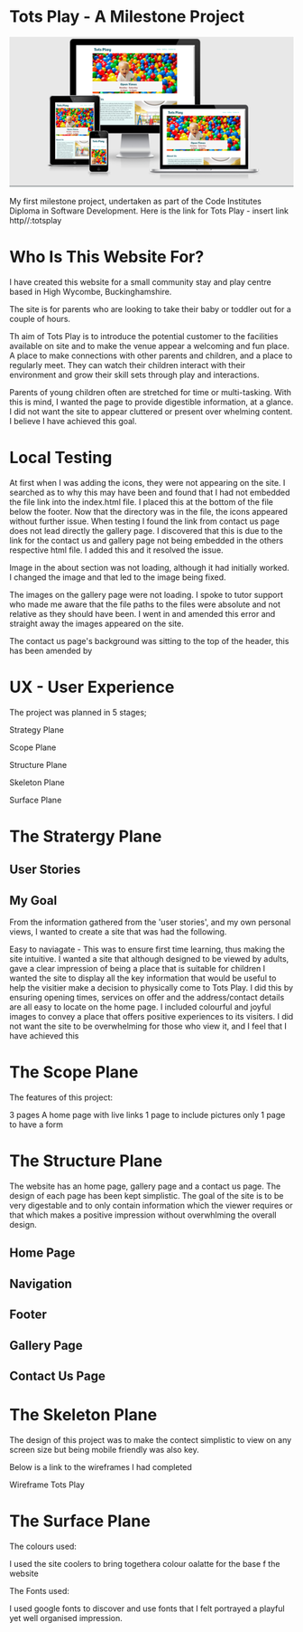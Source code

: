 # Tots Play - A Milestone Project

<img src="assets/images/responsive.png" alt="Am I Responsive">
<position: center;>

My first milestone project, undertaken as part of the Code Institutes Diploma in Software Development. 
Here is the link for Tots Play - insert link http//:totsplay 


# Who Is This Website For?

I have created this website for a small community stay and play centre based in High Wycombe, Buckinghamshire. 

The site is for parents who are looking to take their baby or toddler out for a couple of hours. 

Th aim of Tots Play is to introduce the potential customer to the facilities available on site and to make the venue appear a welcoming and fun place. 
A place to make connections with other parents and children, and a place to regularly meet.
They can watch their children interact with their environment and grow their skill sets through play and interactions. 

Parents of young children often are stretched for time or multi-tasking. With this is mind, I wanted the page to provide digestible information, at a glance. 
I did not want the site to appear cluttered or present over whelming content. I believe I have achieved this goal. 





# Local Testing
At first when I was adding the icons, they were not appearing on the site. I searched as to why this may have been and found that I had not embedded the file link into the index.html file. I placed this at the bottom of the file below the footer. Now that the directory was in the file, the icons appeared without further issue. 
When testing I found the link from contact us page does not lead directly the gallery page. I discovered that this is due to the link for the contact us and gallery page not being embedded in the others respective html file. I added this and it resolved the issue. 

Image in the about section was not loading, although it had initially worked. I changed the image and that led to the image being fixed. 

The images on the gallery page were not loading. I spoke to tutor support who made me aware that the file paths to the files were absolute and not relative as they should have been. I went in and amended this error and straight away the images appeared on the site. 

The contact us page's background was sitting to the top of the header, this has been amended by 



# UX - User Experience 



The project was planned in 5 stages; 

Strategy Plane 

Scope Plane 

Structure Plane

Skeleton Plane

Surface Plane 



# The Stratergy Plane 

## User Stories





## My Goal

From the information gathered from the 'user stories', and my own personal views, I wanted to create a site that was had the following. 

Easy to naviagate - This was to ensure first time learning, thus making the site intuitive.
I wanted a site that although designed to be viewed by adults, gave a clear impression of being a place that is suitable for children
I wanted the site to display all the key information that would be useful to help the visitier make a decision to physically come to Tots Play. 
I did this by ensuring opening times, services on offer and the address/contact details are all easy to locate on the home page. 
I included colourful and joyful images to convey a place that offers positive experiences to its visiters. 
I did not want the site to be overwhelming for those who view it, and I feel that I have achieved this




# The Scope Plane

The features of this project:

3 pages
A home page with live links
1 page to include pictures only 
1 page to have a form 



# The Structure Plane 

The website has an home page, gallery page and a contact us page. The design of each page has been kept simplistic. 
The goal of the site is to be very digestable and to only contain information which the viewer requires or that which makes a positive impression without overwhlming the overall design. 

## Home Page



## Navigation



## Footer



## Gallery Page



## Contact Us Page 



# The Skeleton Plane 

The design of this project was to make the contect simplistic to view on any screen size but being mobile friendly was also key. 

Below is a link to the wireframes I had completed 

Wireframe Tots Play 




# The Surface Plane 

The colours used:


I used the site coolers to bring togethera colour oalatte for the base f the website 



The Fonts used:

I used google fonts to discover and use fonts that I felt portrayed a playful yet well organised impression. 



